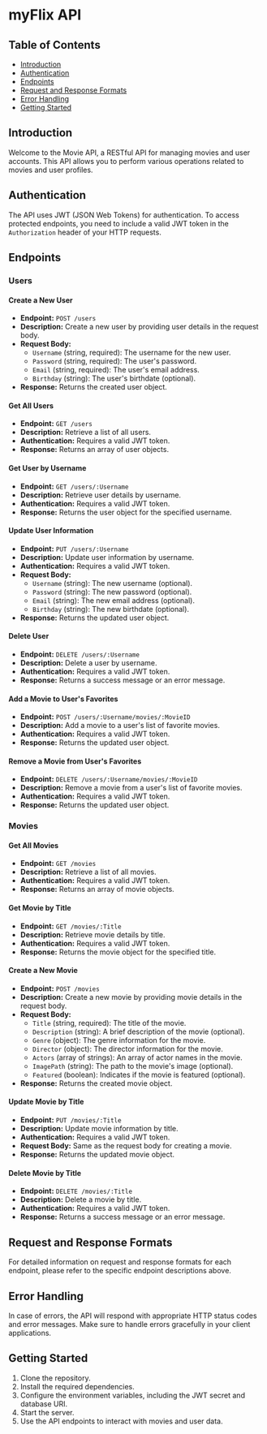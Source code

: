 # myFlix API

## Table of Contents
- [Introduction](#introduction)
- [Authentication](#authentication)
- [Endpoints](#endpoints)
- [Request and Response Formats](#request-and-response-formats)
- [Error Handling](#error-handling)
- [Getting Started](#getting-started)
  
## Introduction

Welcome to the Movie API, a RESTful API for managing movies and user accounts. This API allows you to perform various operations related to movies and user profiles.

## Authentication

The API uses JWT (JSON Web Tokens) for authentication. To access protected endpoints, you need to include a valid JWT token in the `Authorization` header of your HTTP requests.

## Endpoints

### Users

#### Create a New User

- **Endpoint:** `POST /users`
- **Description:** Create a new user by providing user details in the request body.
- **Request Body:**
  - `Username` (string, required): The username for the new user.
  - `Password` (string, required): The user's password.
  - `Email` (string, required): The user's email address.
  - `Birthday` (string): The user's birthdate (optional).
- **Response:** Returns the created user object.

#### Get All Users

- **Endpoint:** `GET /users`
- **Description:** Retrieve a list of all users.
- **Authentication:** Requires a valid JWT token.
- **Response:** Returns an array of user objects.

#### Get User by Username

- **Endpoint:** `GET /users/:Username`
- **Description:** Retrieve user details by username.
- **Authentication:** Requires a valid JWT token.
- **Response:** Returns the user object for the specified username.

#### Update User Information

- **Endpoint:** `PUT /users/:Username`
- **Description:** Update user information by username.
- **Authentication:** Requires a valid JWT token.
- **Request Body:**
  - `Username` (string): The new username (optional).
  - `Password` (string): The new password (optional).
  - `Email` (string): The new email address (optional).
  - `Birthday` (string): The new birthdate (optional).
- **Response:** Returns the updated user object.

#### Delete User

- **Endpoint:** `DELETE /users/:Username`
- **Description:** Delete a user by username.
- **Authentication:** Requires a valid JWT token.
- **Response:** Returns a success message or an error message.

#### Add a Movie to User's Favorites

- **Endpoint:** `POST /users/:Username/movies/:MovieID`
- **Description:** Add a movie to a user's list of favorite movies.
- **Authentication:** Requires a valid JWT token.
- **Response:** Returns the updated user object.

#### Remove a Movie from User's Favorites

- **Endpoint:** `DELETE /users/:Username/movies/:MovieID`
- **Description:** Remove a movie from a user's list of favorite movies.
- **Authentication:** Requires a valid JWT token.
- **Response:** Returns the updated user object.

### Movies

#### Get All Movies

- **Endpoint:** `GET /movies`
- **Description:** Retrieve a list of all movies.
- **Authentication:** Requires a valid JWT token.
- **Response:** Returns an array of movie objects.

#### Get Movie by Title

- **Endpoint:** `GET /movies/:Title`
- **Description:** Retrieve movie details by title.
- **Authentication:** Requires a valid JWT token.
- **Response:** Returns the movie object for the specified title.

#### Create a New Movie

- **Endpoint:** `POST /movies`
- **Description:** Create a new movie by providing movie details in the request body.
- **Request Body:**
  - `Title` (string, required): The title of the movie.
  - `Description` (string): A brief description of the movie (optional).
  - `Genre` (object): The genre information for the movie.
  - `Director` (object): The director information for the movie.
  - `Actors` (array of strings): An array of actor names in the movie.
  - `ImagePath` (string): The path to the movie's image (optional).
  - `Featured` (boolean): Indicates if the movie is featured (optional).
- **Response:** Returns the created movie object.

#### Update Movie by Title

- **Endpoint:** `PUT /movies/:Title`
- **Description:** Update movie information by title.
- **Authentication:** Requires a valid JWT token.
- **Request Body:** Same as the request body for creating a movie.
- **Response:** Returns the updated movie object.

#### Delete Movie by Title

- **Endpoint:** `DELETE /movies/:Title`
- **Description:** Delete a movie by title.
- **Authentication:** Requires a valid JWT token.
- **Response:** Returns a success message or an error message.

## Request and Response Formats

For detailed information on request and response formats for each endpoint, please refer to the specific endpoint descriptions above.

## Error Handling

In case of errors, the API will respond with appropriate HTTP status codes and error messages. Make sure to handle errors gracefully in your client applications.

## Getting Started

1. Clone the repository.
2. Install the required dependencies.
3. Configure the environment variables, including the JWT secret and database URI.
4. Start the server.
5. Use the API endpoints to interact with movies and user data.

